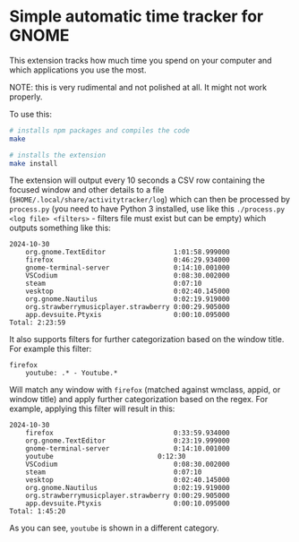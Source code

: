 # Simple automatic time tracker for GNOME

This extension tracks how much time you spend on your computer and which applications you use the most.

NOTE: this is very rudimental and not polished at all. It might not work properly.

To use this:

```bash
# installs npm packages and compiles the code
make

# installs the extension
make install
```

The extension will output every 10 seconds a CSV row containing the focused window and other details to a file (`$HOME/.local/share/activitytracker/log`) which can then be processed by `process.py` (you need to have Python 3 installed, use like this `./process.py <log file> <filters>` - filters file must exist but can be empty) which outputs something like this:

```
2024-10-30
	org.gnome.TextEditor                 1:01:58.999000
	firefox                              0:46:29.934000
	gnome-terminal-server                0:14:10.001000
	VSCodium                             0:08:30.002000
	steam                                0:07:10
	vesktop                              0:02:40.145000
	org.gnome.Nautilus                   0:02:19.919000
	org.strawberrymusicplayer.strawberry 0:00:29.905000
	app.devsuite.Ptyxis                  0:00:10.095000
Total: 2:23:59
```

It also supports filters for further categorization based on the window title. For example this filter:

```
firefox
	youtube: .* - Youtube.*
```

Will match any window with `firefox` (matched against wmclass, appid, or window title) and apply further categorization based on the regex. For example, applying this filter will result in this:

```
2024-10-30
	firefox                              0:33:59.934000
	org.gnome.TextEditor                 0:23:19.999000
	gnome-terminal-server                0:14:10.001000
	youtube                 	     0:12:30
	VSCodium                             0:08:30.002000
	steam                                0:07:10
	vesktop                              0:02:40.145000
	org.gnome.Nautilus                   0:02:19.919000
	org.strawberrymusicplayer.strawberry 0:00:29.905000
	app.devsuite.Ptyxis                  0:00:10.095000
Total: 1:45:20
```

As you can see, `youtube` is shown in a different category.
